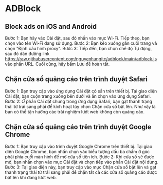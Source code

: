 # ADBlock

## Block ads on iOS and Android

  Bước 1: Bạn hãy vào Cài đặt, sau đó nhấn vào mục Wi-Fi. Tiếp theo, bạn chọn vào tên Wi-Fi đang sử dụng.
  Bước 2: Bạn kéo xuống gần cuối trang và chọn "Định cấu hình proxy".
  Bước 3: Tiếp đến, bạn chọn chế độ Tự động, sau đó dán đường link https://raw.githubusercontent.com/nguyenhungitc/adblock/main/adblock.js vào phần URL. Cuối cùng, hãy bấm Lưu để hoàn tất.

## Chặn cửa sổ quảng cáo trên trình duyệt Safari

  Bước 1: Bạn truy cập vào ứng dụng Cài đặt có sẵn trên thiết bị. Tại giao diện Cài đặt, bạn cuộn trang xuống bên dưới và ấn chọn vào ứng dụng Safari.
  Bước 2: Ở phần Cài đặt chung trong ứng dụng Safari, bạn gạt thanh trạng thái từ trái sang phải để kích hoạt tùy chọn Chặn cửa sổ bật lên. Như vậy là bạn có thể tận hưởng các trải nghiệm lướt web không còn quảng cáo.

## Chặn cửa sổ quảng cáo trên trình duyệt Google Chrome

  Bước 1: Bạn truy cập vào trình duyệt Google Chrome trên thiết bị. Tại giao diện Google Chrome, bạn nhấn chọn vào biểu tượng dấu ba chấm ở góc phải phía cuối màn hình để mở cửa sổ tiện ích.
  Bước 2: Khi cửa sổ sẽ được mở, bạn nhấn chọn vào mục Cài đặt và chọn tiếp vào phần Cài đặt nội dung.
  Bước 3: Tại giao diện này, bạn truy cập vào mục Chặn cửa sổ bật lên và gạt thanh trạng thái từ trái sang phải để chặn tất cả các cửa sổ quảng cáo được bật lên khi đang lướt web.
